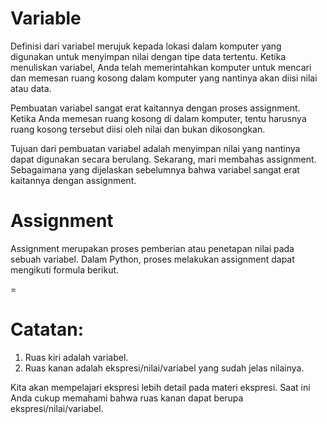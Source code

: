 # Variable

Definisi dari variabel merujuk kepada lokasi dalam komputer yang digunakan untuk menyimpan nilai dengan tipe data tertentu. Ketika menuliskan variabel, Anda telah memerintahkan komputer untuk mencari dan memesan ruang kosong dalam komputer yang nantinya akan diisi nilai atau data. 

Pembuatan variabel sangat erat kaitannya dengan proses assignment. Ketika Anda memesan ruang kosong di dalam komputer, tentu harusnya ruang kosong tersebut diisi oleh nilai dan bukan dikosongkan. 

Tujuan dari pembuatan variabel adalah menyimpan nilai yang nantinya dapat digunakan secara berulang. Sekarang, mari membahas assignment. Sebagaimana yang dijelaskan sebelumnya bahwa variabel sangat erat kaitannya dengan assignment.

# Assignment

Assignment merupakan proses pemberian atau penetapan nilai pada sebuah variabel. Dalam Python, proses melakukan assignment dapat mengikuti formula berikut.

<Ruas Kiri> = <Ruas Kanan>

# Catatan: 

1. Ruas kiri adalah variabel.
2. Ruas kanan adalah ekspresi/nilai/variabel yang sudah jelas nilainya.

Kita akan mempelajari ekspresi lebih detail pada materi ekspresi. Saat ini Anda cukup memahami bahwa ruas kanan dapat berupa ekspresi/nilai/variabel.